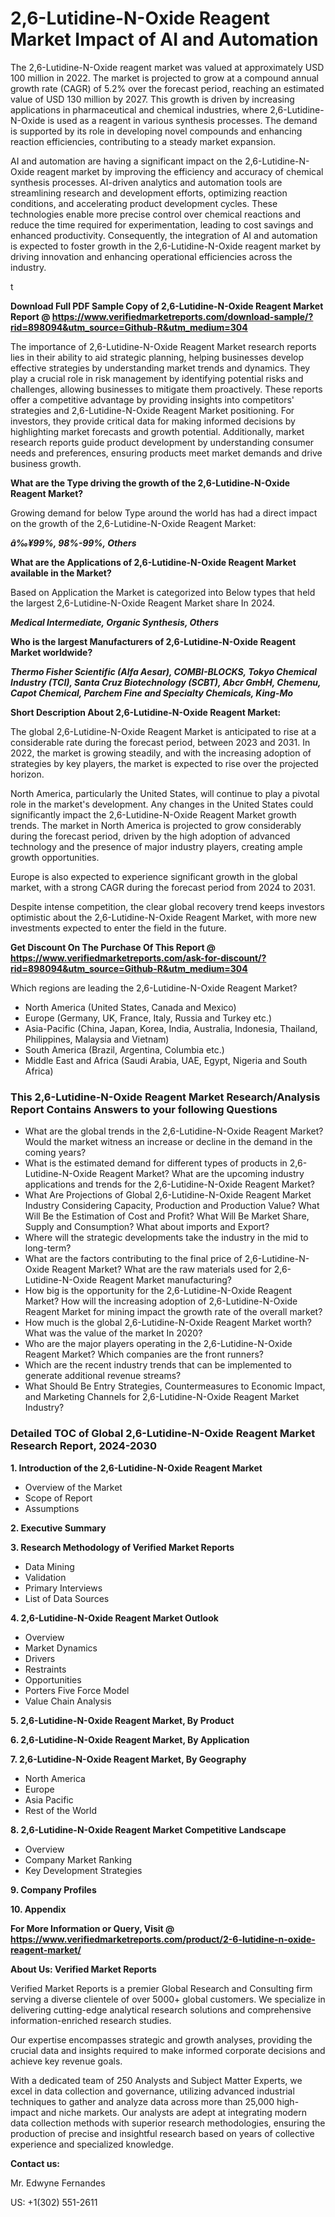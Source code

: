 <meta name="title" content="Global 2,6-Lutidine-N-Oxide Reagent Market Impact of AI and Automation"><meta name="description" content="The 2,6-Lutidine-N-Oxide reagent market was valued at approximately USD 100 million in 2022. The market is projected to grow at a compound annual growth rate (CAGR) of"><meta name="title" content="2,6-Lutidine-N-Oxide Reagent Market Size, Share, Scope, Trends, Growth, Opportunities, Analysis, Forecast"><h1>2,6-Lutidine-N-Oxide Reagent Market Impact of AI and Automation</h1><p>The 2,6-Lutidine-N-Oxide reagent market was valued at approximately USD 100 million in 2022. The market is projected to grow at a compound annual growth rate (CAGR) of 5.2% over the forecast period, reaching an estimated value of USD 130 million by 2027. This growth is driven by increasing applications in pharmaceutical and chemical industries, where 2,6-Lutidine-N-Oxide is used as a reagent in various synthesis processes. The demand is supported by its role in developing novel compounds and enhancing reaction efficiencies, contributing to a steady market expansion.</p><p>AI and automation are having a significant impact on the 2,6-Lutidine-N-Oxide reagent market by improving the efficiency and accuracy of chemical synthesis processes. AI-driven analytics and automation tools are streamlining research and development efforts, optimizing reaction conditions, and accelerating product development cycles. These technologies enable more precise control over chemical reactions and reduce the time required for experimentation, leading to cost savings and enhanced productivity. Consequently, the integration of AI and automation is expected to foster growth in the 2,6-Lutidine-N-Oxide reagent market by driving innovation and enhancing operational efficiencies across the industry.</p>t</p><p id="" class=""><strong>Download Full PDF Sample Copy of 2,6-Lutidine-N-Oxide Reagent Market Report @ <a href="https://www.verifiedmarketreports.com/download-sample/?rid=898094&utm_source=Github-R&utm_medium=304" target="_blank">https://www.verifiedmarketreports.com/download-sample/?rid=898094&utm_source=Github-R&utm_medium=304</a></strong></p><p>The importance of&nbsp;2,6-Lutidine-N-Oxide Reagent Market research reports lies in their ability to aid strategic planning, helping businesses develop effective strategies by understanding market trends and dynamics. They play a crucial role in risk management by identifying potential risks and challenges, allowing businesses to mitigate them proactively. These reports offer a competitive advantage by providing insights into competitors' strategies and 2,6-Lutidine-N-Oxide Reagent Market positioning. For investors, they provide critical data for making informed decisions by highlighting market forecasts and growth potential. Additionally, market research reports guide product development by understanding consumer needs and preferences, ensuring products meet market demands and drive business growth.</p><p><strong>What are the&nbsp;Type driving the growth of the 2,6-Lutidine-N-Oxide Reagent Market?</strong></p><p id="" class="">Growing demand for below Type around the world has had a direct impact on the growth of the 2,6-Lutidine-N-Oxide Reagent Market:</p><em><strong>â‰¥99%, 98%-99%, Others</strong></em></p><strong>What are the&nbsp;Applications&nbsp;of 2,6-Lutidine-N-Oxide Reagent Market available in the Market?</strong></p><p id="" class="">Based on Application the Market is categorized into Below types that held the largest 2,6-Lutidine-N-Oxide Reagent Market share In 2024.</p><em><strong>Medical Intermediate, Organic Synthesis, Others</strong></em></p><strong>Who is the largest Manufacturers of 2,6-Lutidine-N-Oxide Reagent Market worldwide?</strong></p><p><em><strong>Thermo Fisher Scientific (Alfa Aesar), COMBI-BLOCKS, Tokyo Chemical Industry (TCI), Santa Cruz Biotechnology (SCBT), Abcr GmbH, Chemenu, Capot Chemical, Parchem Fine and Specialty Chemicals, King-Mo</strong></em></p><p id="" class=""><strong>Short Description About 2,6-Lutidine-N-Oxide Reagent Market:</strong></p><p>The global 2,6-Lutidine-N-Oxide Reagent Market is anticipated to rise at a considerable rate during the forecast period, between 2023 and 2031. In 2022, the market is growing steadily, and with the increasing adoption of strategies by key players, the market is expected to rise over the projected horizon.</p><p>North America, particularly the United States, will continue to play a pivotal role in the market's development. Any changes in the United States could significantly impact the 2,6-Lutidine-N-Oxide Reagent Market growth trends. The market in North America is projected to grow considerably during the forecast period, driven by the high adoption of advanced technology and the presence of major industry players, creating ample growth opportunities.</p><p>Europe is also expected to experience significant growth in the global market, with a strong CAGR during the forecast period from 2024 to 2031.</p><p>Despite intense competition, the clear global recovery trend keeps investors optimistic about the 2,6-Lutidine-N-Oxide Reagent Market, with more new investments expected to enter the field in the future.</p><p id="" class=""><strong>Get Discount On The Purchase Of This Report @ <a href="https://www.verifiedmarketreports.com/ask-for-discount/?rid=898094&utm_source=Github-R&utm_medium=304" target="_blank">https://www.verifiedmarketreports.com/ask-for-discount/?rid=898094&utm_source=Github-R&utm_medium=304</a></strong></p>Which regions are leading the 2,6-Lutidine-N-Oxide Reagent Market?</p><ul><li>North America (United States, Canada and Mexico)</li><li>Europe (Germany, UK, France, Italy, Russia and Turkey etc.)</li><li>Asia-Pacific (China, Japan, Korea, India, Australia, Indonesia, Thailand, Philippines, Malaysia and Vietnam)</li><li>South America (Brazil, Argentina, Columbia etc.)</li><li>Middle East and Africa (Saudi Arabia, UAE, Egypt, Nigeria and South Africa)</li></ul><h3 id="" class="">This 2,6-Lutidine-N-Oxide Reagent Market Research/Analysis Report Contains Answers to your following Questions</h3><ul><li>What are the global trends in the 2,6-Lutidine-N-Oxide Reagent Market? Would the market witness an increase or decline in the demand in the coming years?</li><li>What is the estimated demand for different types of products in 2,6-Lutidine-N-Oxide Reagent Market? What are the upcoming industry applications and trends for the 2,6-Lutidine-N-Oxide Reagent Market?</li><li>What Are Projections of Global 2,6-Lutidine-N-Oxide Reagent Market Industry Considering Capacity, Production and Production Value? What Will Be the Estimation of Cost and Profit? What Will Be Market Share, Supply and Consumption? What about imports and Export?</li><li>Where will the strategic developments take the industry in the mid to long-term?</li><li>What are the factors contributing to the final price of 2,6-Lutidine-N-Oxide Reagent Market? What are the raw materials used for 2,6-Lutidine-N-Oxide Reagent Market manufacturing?</li><li>How big is the opportunity for the 2,6-Lutidine-N-Oxide Reagent Market? How will the increasing adoption of 2,6-Lutidine-N-Oxide Reagent Market for mining impact the growth rate of the overall market?</li><li>How much is the global 2,6-Lutidine-N-Oxide Reagent Market worth? What was the value of the market In 2020?</li><li>Who are the major players operating in the 2,6-Lutidine-N-Oxide Reagent Market? Which companies are the front runners?</li><li>Which are the recent industry trends that can be implemented to generate additional revenue streams?</li><li>What Should Be Entry Strategies, Countermeasures to Economic Impact, and Marketing Channels for 2,6-Lutidine-N-Oxide Reagent Market Industry?</li></ul><h3 id="" class="">Detailed TOC of Global 2,6-Lutidine-N-Oxide Reagent Market Research Report, 2024-2030</h3><p id="" class=""><strong>1. Introduction of the 2,6-Lutidine-N-Oxide Reagent Market</strong></p><ul><li>Overview of the Market</li><li>Scope of Report</li><li>Assumptions</li></ul><p id="" class=""><strong>2. Executive Summary</strong></p><p id="" class=""><strong>3. Research Methodology of Verified Market Reports</strong></p><ul><li>Data Mining</li><li>Validation</li><li>Primary Interviews</li><li>List of Data Sources</li></ul><p id="" class=""><strong>4. 2,6-Lutidine-N-Oxide Reagent Market Outlook</strong></p><ul><li>Overview</li><li>Market Dynamics</li><li>Drivers</li><li>Restraints</li><li>Opportunities</li><li>Porters Five Force Model</li><li>Value Chain Analysis</li></ul><p id="" class=""><strong>5. 2,6-Lutidine-N-Oxide Reagent Market, By Product</strong></p><p id="" class=""><strong>6. 2,6-Lutidine-N-Oxide Reagent Market, By Application</strong></p><p id="" class=""><strong>7. 2,6-Lutidine-N-Oxide Reagent Market, By Geography</strong></p><ul><li>North America</li><li>Europe</li><li>Asia Pacific</li><li>Rest of the World</li></ul><p id="" class=""><strong>8. 2,6-Lutidine-N-Oxide Reagent Market Competitive Landscape</strong></p><ul><li>Overview</li><li>Company Market Ranking</li><li>Key Development Strategies</li></ul><p id="" class=""><strong>9. Company Profiles</strong></p><p id="" class=""><strong>10. Appendix</strong></p><p id="" class=""><strong>For More Information or Query, Visit @ <a href="https://www.verifiedmarketreports.com/product/2-6-lutidine-n-oxide-reagent-market/" target="_blank">https://www.verifiedmarketreports.com/product/2-6-lutidine-n-oxide-reagent-market/</a></strong></p><p id="" class=""><strong>About Us: Verified Market Reports</strong></p><p id="" class="">Verified Market Reports is a premier Global Research and Consulting firm serving a diverse clientele of over 5000+ global customers. We specialize in delivering cutting-edge analytical research solutions and comprehensive information-enriched research studies.</p><p id="" class="">Our expertise encompasses strategic and growth analyses, providing the crucial data and insights required to make informed corporate decisions and achieve key revenue goals.</p><p id="" class="">With a dedicated team of 250 Analysts and Subject Matter Experts, we excel in data collection and governance, utilizing advanced industrial techniques to gather and analyze data across more than 25,000 high-impact and niche markets. Our analysts are adept at integrating modern data collection methods with superior research methodologies, ensuring the production of precise and insightful research based on years of collective experience and specialized knowledge.</p><p id="" class=""><strong>Contact us:</strong></p><p id="" class="">Mr. Edwyne Fernandes</p><p id="" class="">US: +1(302) 551-2611</p>